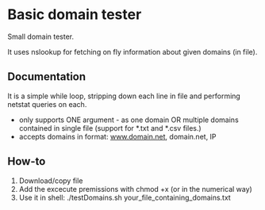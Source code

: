 # Basic domain tester

Small domain tester.

It uses nslookup for fetching on fly information about given domains (in file).

## Documentation

It is a simple while loop, stripping down each line in file and performing netstat queries on each.

* only supports ONE argument - as one domain OR multiple domains contained in single file (support for *.txt and *.csv files.)
* accepts domains in format: www.domain.net, domain.net, IP

## How-to

1. Download/copy file
2. Add the excecute premissions with chmod +x (or in the numerical way)
3. Use it in shell: ./testDomains.sh your_file_containing_domains.txt